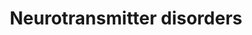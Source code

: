 ---
annotations:
- id: DOID:0080855
  parent: central nervous system disease
  type: Disease Ontology
  value: Parkinsonism
- id: PW:0000407
  parent: classic metabolic pathway
  type: Pathway Ontology
  value: neurotransmitter metabolic pathway
- id: DOID:543
  parent: central nervous system disease
  type: Disease Ontology
  value: dystonia
- id: PW:0001284
  parent: classic metabolic pathway
  type: Pathway Ontology
  value: tyrosine degradation pathway
- id: PW:0000803
  parent: classic metabolic pathway
  type: Pathway Ontology
  value: epinephrine biosynthetic pathway
- id: DOID:0090145
  parent: genetic disease
  type: Disease Ontology
  value: dopamine beta-hydroxylase deficiency
- id: PW:0002208
  parent: disease pathway
  type: Pathway Ontology
  value: dopamine beta-hydroxylase deficiency pathway
- id: PW:0002511
  parent: classic metabolic pathway
  type: Pathway Ontology
  value: dopamine degradation pathway
- id: PW:0000410
  parent: classic metabolic pathway
  type: Pathway Ontology
  value: serotonin metabolic pathway
- id: PW:0000441
  parent: classic metabolic pathway
  type: Pathway Ontology
  value: epinephrine metabolic pathway
- id: DOID:0090123
  parent: genetic disease
  type: Disease Ontology
  value: aromatic L-amino acid decarboxylase deficiency
- id: PW:0000054
  parent: classic metabolic pathway
  type: Pathway Ontology
  value: tryptophan metabolic pathway
- id: PW:0002324
  parent: disease pathway
  type: Pathway Ontology
  value: aromatic L-amino acid decarboxylase deficiency pathway
- id: PW:0000802
  parent: classic metabolic pathway
  type: Pathway Ontology
  value: dopamine biosynthetic pathway
- id: PW:0001237
  parent: classic metabolic pathway
  type: Pathway Ontology
  value: serotonin biosynthetic pathway
- id: PW:0000052
  parent: classic metabolic pathway
  type: Pathway Ontology
  value: tyrosine metabolic pathway
- id: PW:0001612
  parent: disease pathway
  type: Pathway Ontology
  value: Segawa syndrome pathway
- id: DOID:0060693
  parent: genetic disease
  type: Disease Ontology
  value: Brunner Syndrome
- id: PW:0000409
  parent: classic metabolic pathway
  type: Pathway Ontology
  value: dopamine metabolic pathway
- id: PW:0001281
  parent: classic metabolic pathway
  type: Pathway Ontology
  value: tryptophan degradation pathway
- id: PW:0002512
  parent: classic metabolic pathway
  type: Pathway Ontology
  value: epinephrine degradation pathway
authors:
- AnneFriesacher
- DeSl
- Egonw
- Khanspers
- IreneHemel
- Mkutmon
- MaintBot
- Eweitz
- Finterly
communities:
- Diseases
- IEM
- RareDiseases
description: Neurotransmitters are chemical messengers which mediate, amplify, or
  modulate synaptic transmissions between neurons, meaning that many are involved
  in primary brain functions such as movement, pain threshold, memory, and so on.
  The are various disorders associated with neurotransmitter dysfunction, which may
  also be caused by defects in the neurotransmitter transporters. This pathway describes
  various defects including deficiencies of tyrosine hydrolyse (TH), aromatic l-amino
  acid decarboxylase (AADC), dopamine Beta-Hydroxylase (DBH), monoamine oxidase A,
  as well as the heredity dopamine transporter syndrome and the brain dopamine-serotonin
  vesicular transporter (VMAT2) disease.   This pathway was inspired by Edition 5,
  Chapter 19 of the book of Blau (ISBN 9783030677268) (Ed.4 Chapter 31).
last-edited: 2023-04-21
ndex: d875fc9c-8b69-11eb-9e72-0ac135e8bacf
organisms:
- Homo sapiens
redirect_from:
- /index.php/Pathway:WP4220
- /instance/WP4220
- /instance/WP4220_r126301
revision: r126301
schema-jsonld:
- '@context': https://schema.org/
  '@id': https://wikipathways.github.io/pathways/WP4220.html
  '@type': Dataset
  creator:
    '@type': Organization
    name: WikiPathways
  description: Neurotransmitters are chemical messengers which mediate, amplify, or
    modulate synaptic transmissions between neurons, meaning that many are involved
    in primary brain functions such as movement, pain threshold, memory, and so on.
    The are various disorders associated with neurotransmitter dysfunction, which
    may also be caused by defects in the neurotransmitter transporters. This pathway
    describes various defects including deficiencies of tyrosine hydrolyse (TH), aromatic
    l-amino acid decarboxylase (AADC), dopamine Beta-Hydroxylase (DBH), monoamine
    oxidase A, as well as the heredity dopamine transporter syndrome and the brain
    dopamine-serotonin vesicular transporter (VMAT2) disease.   This pathway was inspired
    by Edition 5, Chapter 19 of the book of Blau (ISBN 9783030677268) (Ed.4 Chapter
    31).
  keywords:
  - 3-Methoxytyramine
  - 3-O-methyldopa
  - 3-methoxy-4-hydroxyphenylglycol
  - 5-HIAL
  - 5-Hydroxyindoleacetic acid
  - 5-Hydroxytryptophan
  - AADC
  - Aldehyde dehydrogenase
  - BH4
  - COMT
  - DBH
  - Dihydroxyphenylacetic acid
  - Dopamine
  - Epinephrine
  - Homovanillic acid
  - L-Dopa
  - L-Tryptophan
  - L-Tyrosine
  - MAOA
  - Metanephrine
  - Norepinephrine
  - Normetanephrine
  - PLP
  - PNMT
  - SLC18A2
  - SLC6A3
  - Serotonin
  - TH
  - TPH
  - TPH1
  - TPH2
  - Vanillactic acid
  - Vanillylmandelic acid
  - melatonin
  - qBH2
  license: CC0
  name: Neurotransmitter disorders
seo: CreativeWork
title: Neurotransmitter disorders
wpid: WP4220
---